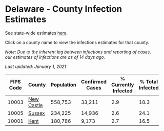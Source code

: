 # Delaware - County Infection Estimates

See state-wide estimates [here](/infections/us-de).

Click on a county name to view the infections estimates for that county.

*Note: Due to the inherent lag between infections and reporting of cases, our estimates of infections are as of 14 days ago.*

*Last updated: January 1, 2021*

|   FIPS Code |                   County |   Population |   Confirmed Cases |   % Currently Infected |   % Total Infected |
|-------------|--------------------------|--------------|-------------------|------------------------|--------------------|
|       10003 | [New Castle](new-castle) |      558,753 |            33,211 |                    2.9 |               18.3 |
|       10005 |         [Sussex](sussex) |      234,225 |            14,936 |                    2.6 |               24.1 |
|       10001 |             [Kent](kent) |      180,786 |             9,173 |                    2.7 |               16.5 |